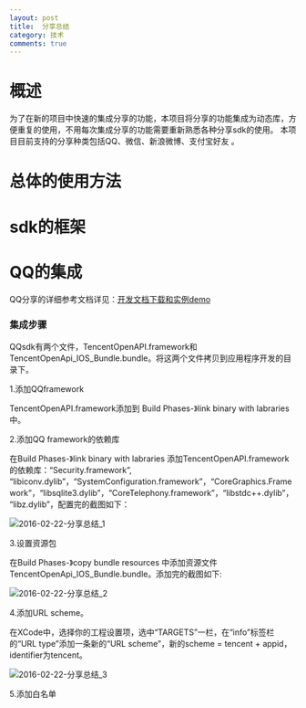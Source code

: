 ```yaml
---
layout: post
title:  分享总结
category: 技术
comments: true
---
```



# 概述

为了在新的项目中快速的集成分享的功能，本项目将分享的功能集成为动态库，方便重复的使用，不用每次集成分享的功能需要重新熟悉各种分享sdk的使用。 本项目目前支持的分享种类包括QQ、微信、新浪微博、支付宝好友 。

# 总体的使用方法

# sdk的框架

# QQ的集成

QQ分享的详细参考文档详见：[开发文档下载和实例demo](http://wiki.open.qq.com/wiki/IOS_API%E8%B0%83%E7%94%A8%E8%AF%B4%E6%98%8E)

### 集成步骤

QQsdk有两个文件，TencentOpenAPI.framework和TencentOpenApi_IOS_Bundle.bundle。将这两个文件拷贝到应用程序开发的目录下。

1.添加QQframework  

TencentOpenAPI.framework添加到 Build Phases-》link binary with labraries中。

2.添加QQ framework的依赖库  

在Build Phases-》link binary with labraries 添加TencentOpenAPI.framework 的依赖库：“Security.framework”, “libiconv.dylib”，“SystemConfiguration.framework”，“CoreGraphics.Framework”，“libsqlite3.dylib”，“CoreTelephony.framework”，“libstdc++.dylib”，“libz.dylib”，配置完的截图如下：

![2016-02-22-分享总结_1]({{site.url}}/images/2016-02-22-分享总结_1.png)  

3.设置资源包  

在Build Phases-》copy bundle resources 中添加资源文件TencentOpenApi_IOS_Bundle.bundle。添加完的截图如下:

![2016-02-22-分享总结_2]({{site.url}}/images/2016-02-22-分享总结_2.png)

4.添加URL scheme。  

在XCode中，选择你的工程设置项，选中“TARGETS”一栏，在“info”标签栏的“URL type”添加一条新的“URL scheme”，新的scheme = tencent + appid，identifier为tencent。    

![2016-02-22-分享总结_3]({{site.url}}/images/2016-02-22-分享总结_3.png)

5.添加白名单  





　　　　
